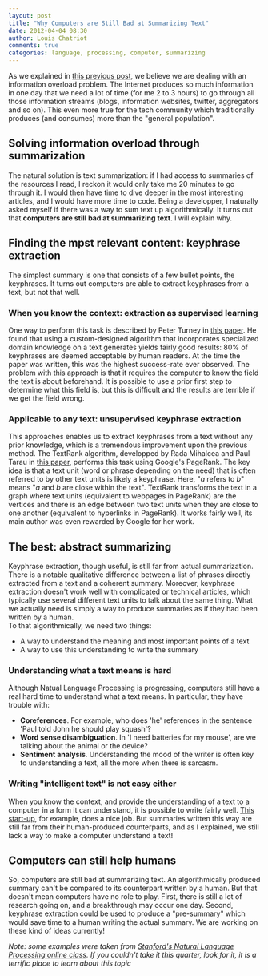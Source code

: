 ```yaml
---
layout: post
title: "Why Computers are Still Bad at Summarizing Text"
date: 2012-04-04 08:30
author: Louis Chatriot
comments: true
categories: language, processing, computer, summarizing
---
```


As we explained in [this previous post](http://needforair.com/blog/2012/03/09/how-to-keep-up-with-the-information-overload/ "Information Overload"), we believe we are dealing with an information overload problem. The Internet produces so much information in one day that we need a lot of time (for me 2 to 3 hours) to go through all those information streams (blogs, information websites, twitter, aggregators and so on). This even more true for the tech community which traditionally produces (and consumes) more than the "general population".  

## Solving information overload through summarization
The natural solution is text summarization: if I had access to summaries of the resources I read, I reckon it would only take me 20 minutes to go through it. I would then have time to dive deeper in the most interesting articles, and I would have more time to code. Being a developper, I naturally asked myself if there was a way to sum text up algorithmically. It turns out that **computers are still bad at summarizing text**. I will explain why.  

## Finding the mpst relevant content: keyphrase extraction
The simplest summary is one that consists of a few bullet points, the
keyphrases. It turns out computers are able to extract keyphrases from a
text, but not that well.

### When you know the context: extraction as supervised learning
One way to perform this task is described by Peter Turney in [this paper](http://webdocs.cs.ualberta.ca/~lindek/650/papers/turney.pdf). He found that using a custom-designed algorithm that incorporates specialized domain knowledge on a text generates yields fairly good results: 80% of keyphrases are deemed acceptable by human readers. At the time the paper was written, this was the highest success-rate ever observed. The problem with this approach is that it requires the computer to know the field the text is about beforehand. It is possible to use a prior first step to determine what this field is, but this is difficult and the results are terrible if we get the field wrong.  

### Applicable to any text: unsupervised keyphrase extraction
This approaches enables us to extract keyphrases from a text without any
prior knowledge, which is a tremendous improvement upon the previous method. The TextRank algorithm, developped by Rada Mihalcea and Paul Tarau in
[this paper](http://acl.ldc.upenn.edu/acl2004/emnlp/pdf/Mihalcea.pdf),
performs this task using Google's PageRank. The key idea is that a text
unit (word or phrase depending on the need) that is often referred to by
other text units is likely a keyphrase. Here, "*a* refers to *b*" means
"*a* and *b* are close within the text". TextRank transforms the text in
a graph where text units (equivalent to webpages in PageRank) are the
vertices and there is an edge between two text units when they are close
to one another (equivalent to hyperlinks in PageRank). It works fairly well, its main author was even rewarded by Google for her work.  


## The best: abstract summarizing
Keyphrase extraction, though useful, is still far from actual summarization.
There is a notable qualitative difference between a list of phrases
directly extracted from a text and a coherent summary. Moreover,
keyphrase extraction doesn't work well with complicated or technical
articles, which typically use several different text units to talk about
the same thing. What we actually need is simply a way to produce summaries as
if they had been written by a human.  
To that algorithmically, we need two things:  

* A way to understand the meaning and most important
  points of a text
* A way to use this understanding to write the summary

### Understanding what a text means is hard
Although Natual Language Processing is progressing, computers still have
a real hard time to understand what a text means. In particular, they
have trouble with:  

* **Coreferences**. For example, who does 'he'
  references in the sentence 'Paul told John he should play squash'?
* **Word sense disambiguation**. In 'I need batteries for
  my mouse', are we talking about the animal or the device?
* **Sentiment analysis**. Understanding the mood of the writer is often
  key to understanding a text, all the more when there is sarcasm.


### Writing "intelligent text" is not easy either
When you know the context, and provide the understanding of a text to a computer
in a form it can understand, it is possible to write fairly well. [This start-up](http://www.yseop.com/EN/home.html), for example, does a nice job. But summaries written this way are still far from their human-produced counterparts, and as I explained, we still lack a way to make a computer understand a text!


## Computers can still help humans
So, computers are still bad at summarizing text. An algorithmically
produced summary can't be compared to its counterpart written by a
human. But that doesn't mean computers have no role to play. First,
there is still a lot of research going on, and a breakthrough may occur
one day. Second, keyphrase extraction could be used to produce a
"pre-summary" which would save time to a human writing the actual
summary. We are working on these kind of ideas currently!  


*Note: some examples were taken from [Stanford's Natural Language
Processing online class](https://class.coursera.org/nlp/). If you couldn't take
it this quarter, look for it, it is a terrific place to learn about this
topic*





